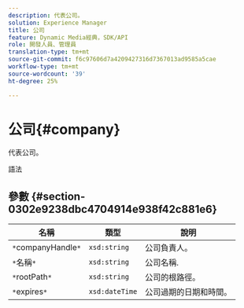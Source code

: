 ```yaml
---
description: 代表公司。
solution: Experience Manager
title: 公司
feature: Dynamic Media經典，SDK/API
role: 開發人員、管理員
translation-type: tm+mt
source-git-commit: f6c97606d7a4209427316d7367013ad9585a5cae
workflow-type: tm+mt
source-wordcount: '39'
ht-degree: 25%

---
```



# 公司{#company}

代表公司。

語法

## 參數 {#section-0302e9238dbc4704914e938f42c881e6}

| 名稱 | 類型 | 說明 |
|---|---|---|
| `*`companyHandle`*` | `xsd:string` | 公司負責人。 |
| `*`名稱`*` | `xsd:string` | 公司名稱. |
| `*`rootPath`*` | `xsd:string` | 公司的根路徑。 |
| `*`expires`*` | `xsd:dateTime` | 公司過期的日期和時間。 |

